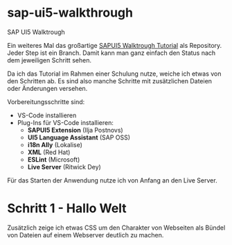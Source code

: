 # sap-ui5-walkthrough
SAP UI5 Walktrough 

Ein weiteres Mal das großartige [SAPUI5 Walktrough Tutorial](https://sapui5.hana.ondemand.com/sdk/#/topic/3da5f4be63264db99f2e5b04c5e853db) als Repository. Jeder Step ist ein Branch. Damit kann man ganz einfach den Status nach dem jeweiligen Schritt sehen. 

Da ich das Tutorial im Rahmen einer Schulung nutze, weiche ich etwas von den Schritten ab. Es sind also manche Schritte mit zusätzlichen Dateien oder Änderungen versehen. 

Vorbereitungsschritte sind: 
- VS-Code installieren
- Plug-Ins für VS-Code  installieren:
  - **SAPUI5 Extension** (Ilja Postnovs)
  - **UI5 Language Assistant** (SAP OSS)
  - **i18n Ally** (Lokalise)
  - **XML** (Red Hat)
  - **ESLint** (Microsoft)
  - **Live Server** (Ritwick Dey)
  
Für das Starten der Anwendung nutze ich von Anfang an den Live Server. 

# Schritt 1 - Hallo Welt
Zusätzlich zeige ich etwas CSS um den Charakter von Webseiten als Bündel von Dateien auf einem Webserver deutlich zu machen. 
